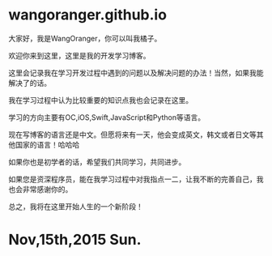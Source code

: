 # wangoranger.github.io

大家好，我是WangOranger，你可以叫我橘子。

欢迎你来到这里，这里是我的开发学习博客。

这里会记录我在学习开发过程中遇到的问题以及解决问题的办法！当然，如果我能解决了的话。

我在学习过程中认为比较重要的知识点我也会记录在这里。

学习的方向主要有OC,iOS,Swift,JavaScript和Python等语言。

现在写博客的语言还是中文。但愿将来有一天，他会变成英文，韩文或者日文等其他国家的语言！哈哈哈

如果你也是初学者的话，希望我们共同学习，共同进步。

如果您是资深程序员，能在我学习过程中对我指点一二，让我不断的完善自己，我也会非常感谢你的。

总之，我将在这里开始人生的一个新阶段！

# Nov,15th,2015 Sun.
